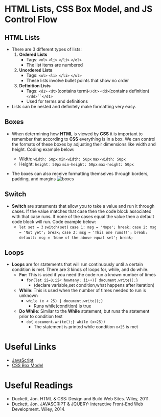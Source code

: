 # HTML Lists, CSS Box Model, and JS Control Flow

## HTML Lists

- There are 3 different types of lists:
    1. **Ordered Lists**
        - Tags: `<ol>` `<li>` `</li>` `</ol>`
        - The list items are numbered
    2. **Unordered Lists**
        - Tags: `<ul>` `<li>` `</li>` `</ul>`
        - These lists involve bullet points that show no order
    3. **Definition Lists**
        - Tags: `<d1>` `<dt>`(contains term)`</dt>` `<dd>`(contains definition)`</dd>``</d1>`
        - Used for terms and definitions
- Lists can be nested and definitely make formatting very easy.

## Boxes

- When determining how **HTML** is viewed by **CSS** it is important to remember that according to **CSS** everything is in a box. We can control the formats of these boxes by adjusting their dimensions like width and height. Coding example below:
  - Width: `width: 50px` `min-width: 50px` `max-width: 50px`
  - Height: `height: 50px` `min-height: 50px` `max-height: 50px`

- The boxes can also receive formatting themselves through borders, padding, and margins
![boxes](https://miro.medium.com/max/565/1*6DrszcyPybYDGziiS9CWdg.png)

## Switch

- **Switch** are statements that allow you to take a value and run it through cases. If the value matches that case then the code block associated with that case runs. If none of the cases equal the value then a default code block will run. Code example below:
  - `let set = 3`
  `switch(set)`
  `case 1: msg = 'Nope'; break;`
  `case 2: msg = 'Not yet'; break;`
  `case 3: msg = 'This one runs!!'; break;`
  `default: msg = 'None of the above equal set'; break;`

## Loops

- **Loops** are for statements that will run continuously until a certain condition is met. There are 3 kinds of loops for, while, and do while.
  - **For**: This is used if you need the code run a known number of times
    - `for(let ii=0;ii< howmany; ii++){ document.write();}`
      - (declare variable,set condition,what happens after iteration)
  - **While**: This is used when the number of times needed to run is unknown
    - `while (x < 25) { document.write();}`
      - Runs while(condition) is true
  - **Do While**: Similar to the **While** statement, but runs the statement prior to condition test
    - `do{ document.write();} while (x<25))`
      - The statement is printed while condition `x<25` is met

# Useful Links

- [JavaScript](https://www.w3schools.com/js/js_loop_for.asp)
- [CSS Box Model](https://www.w3schools.com/css/css_boxmodel.asp)

# Useful Readings

- Duckett, Jon. HTML & CSS: Design and Build Web Sites. Wiley, 2011.
- Duckett, Jon. JAVASCRIPT & JQUERY: Interactive Front-End Web Development. Wiley, 2014.